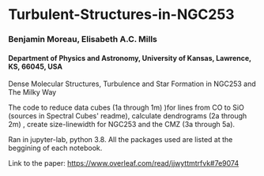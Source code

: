 # Turbulent-Structures-in-NGC253

### Benjamin Moreau, Elisabeth A.C. Mills
#### Department of Physics and Astronomy, University of Kansas, Lawrence, KS, 66045, USA

Dense Molecular Structures, Turbulence and Star Formation in NGC253 and The Milky Way

The code to reduce data cubes (1a through 1m) )for lines from CO to SiO (sources in Spectral Cubes' readme), calculate dendrograms (2a through 2m) , create size-linewidth for NGC253 and the CMZ (3a through 5a).

Ran in jupyter-lab, python 3.8. All the packages used are listed at the beggining of each notebook.

Link to the paper: https://www.overleaf.com/read/jjwyttmtrfvk#7e9074
